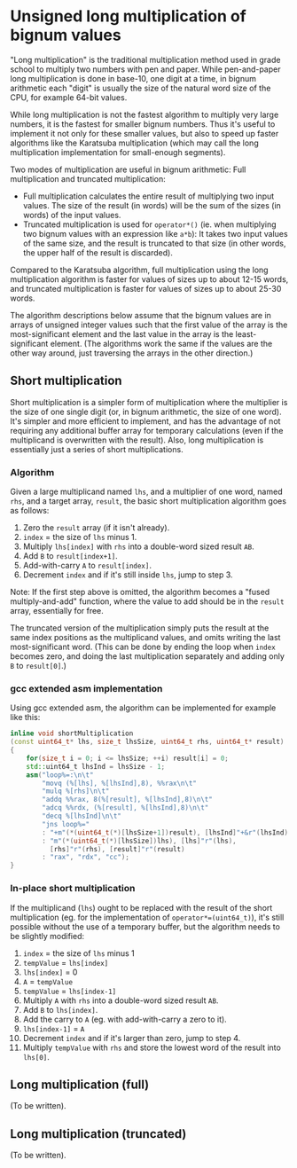 # Unsigned long multiplication of bignum values

"Long multiplication" is the traditional multiplication method used in grade school to multiply
two numbers with pen and paper. While pen-and-paper long multiplication is done in base-10,
one digit at a time, in bignum arithmetic each "digit" is usually the size of the natural word
size of the CPU, for example 64-bit values.

While long multiplication is not the fastest algorithm to multiply very large numbers, it is
the fastest for smaller bignum numbers. Thus it's useful to implement it not only for these
smaller values, but also to speed up faster algorithms like the Karatsuba multiplication
(which may call the long multiplication implementation for small-enough segments).

Two modes of multiplication are useful in bignum arithmetic: Full multiplication and
truncated multiplication:

* Full multiplication calculates the entire result of multiplying two input values. The size
of the result (in words) will be the sum of the sizes (in words) of the input values.
* Truncated multiplication is used for `operator*()` (ie. when multiplying two bignum values
with an expression like `a*b`): It takes two input values of the same size, and the result
is truncated to that size (in other words, the upper half of the result is discarded).

Compared to the Karatsuba algorithm, full multiplication using the long multiplication
algorithm is faster for values of sizes up to about 12-15 words, and truncated multiplication
is faster for values of sizes up to about 25-30 words.

The algorithm descriptions below assume that the bignum values are in arrays of unsigned
integer values such that the first value of the array is the most-significant element and
the last value in the array is the least-significant element. (The algorithms work the
same if the values are the other way around, just traversing the arrays in the other
direction.)

## Short multiplication

Short multiplication is a simpler form of multiplication where the multiplier is the size of
one single digit (or, in bignum arithmetic, the size of one word). It's simpler and more
efficient to implement, and has the advantage of not requiring any additional buffer array
for temporary calculations (even if the multiplicand is overwritten with the result). Also,
long multiplication is essentially just a series of short multiplications.

### Algorithm

Given a large multiplicand named `lhs`, and a multiplier of one word, named `rhs`, and a target
array, `result`, the basic short multiplication algorithm goes as follows:

1. Zero the `result` array (if it isn't already).
2. `index` = the size of `lhs` minus 1.
3. Multiply `lhs[index]` with `rhs` into a double-word sized result `AB`.
4. Add `B` to `result[index+1]`.
5. Add-with-carry `A` to `result[index]`.
6. Decrement `index` and if it's still inside `lhs`, jump to step 3.

Note: If the first step above is omitted, the algorithm becomes a "fused multiply-and-add"
function, where the value to add should be in the `result` array, essentially for free.

The truncated version of the multiplication simply puts the result at the same index positions
as the multiplicand values, and omits writing the last most-significant word. (This can be done
by ending the loop when `index` becomes zero, and doing the last multiplication separately and
adding only `B` to `result[0]`.)

### gcc extended asm implementation

Using gcc extended asm, the algorithm can be implemented for example like this:

```c++
inline void shortMultiplication
(const uint64_t* lhs, size_t lhsSize, uint64_t rhs, uint64_t* result)
{
    for(size_t i = 0; i <= lhsSize; ++i) result[i] = 0;
    std::uint64_t lhsInd = lhsSize - 1;
    asm("loop%=:\n\t"
        "movq (%[lhs], %[lhsInd],8), %%rax\n\t"
        "mulq %[rhs]\n\t"
        "addq %%rax, 8(%[result], %[lhsInd],8)\n\t"
        "adcq %%rdx, (%[result], %[lhsInd],8)\n\t"
        "decq %[lhsInd]\n\t"
        "jns loop%="
        : "+m"(*(uint64_t(*)[lhsSize+1])result), [lhsInd]"+&r"(lhsInd)
        : "m"(*(uint64_t(*)[lhsSize])lhs), [lhs]"r"(lhs),
          [rhs]"r"(rhs), [result]"r"(result)
        : "rax", "rdx", "cc");
}
```

### In-place short multiplication

If the multiplicand (`lhs`) ought to be replaced with the result of the short multiplication
(eg. for the implementation of `operator*=(uint64_t)`), it's still possible without the use
of a temporary buffer, but the algorithm needs to be slightly modified:

1. `index` = the size of `lhs` minus 1
2. `tempValue` = `lhs[index]`
3. `lhs[index]` = 0
4. `A` = `tempValue`
5. `tempValue` = `lhs[index-1]`
6. Multiply `A` with `rhs` into a double-word sized result `AB`.
7. Add `B` to `lhs[index]`.
8. Add the carry to `A` (eg. with add-with-carry a zero to it).
9. `lhs[index-1]` = `A`
10. Decrement `index` and if it's larger than zero, jump to step 4.
11. Multiply `tempValue` with `rhs` and store the lowest word of the result into `lhs[0]`.

## Long multiplication (full)

(To be written).

## Long multiplication (truncated)

(To be written).
